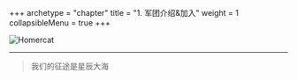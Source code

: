 +++
archetype = "chapter"
title = "1. 军团介绍&加入"
weight = 1
collapsibleMenu = true
+++

![Homercat](/images/bg.jpg?lightbox=false)

---

>我们的征途是星辰大海